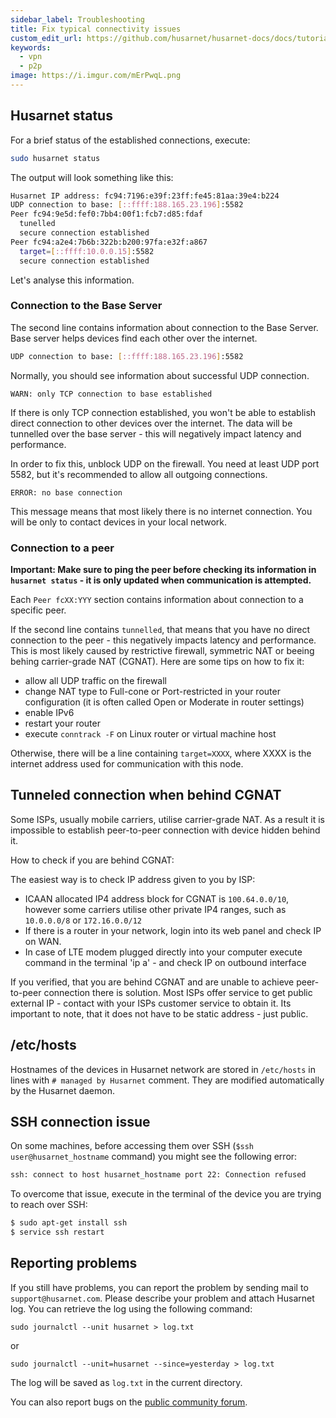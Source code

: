 ```yaml
---
sidebar_label: Troubleshooting
title: Fix typical connectivity issues
custom_edit_url: https://github.com/husarnet/husarnet-docs/docs/tutorial-troubleshooting
keywords:
  - vpn
  - p2p
image: https://i.imgur.com/mErPwqL.png
---
```


## Husarnet status

For a brief status of the established connections, execute:

```bash
sudo husarnet status
```

The output will look something like this:

```bash
Husarnet IP address: fc94:7196:e39f:23ff:fe45:81aa:39e4:b224
UDP connection to base: [::ffff:188.165.23.196]:5582
Peer fc94:9e5d:fef0:7bb4:00f1:fcb7:d85:fdaf
  tunelled
  secure connection established
Peer fc94:a2e4:7b6b:322b:b200:97fa:e32f:a867
  target=[::ffff:10.0.0.15]:5582
  secure connection established
```

Let's analyse this information.

### Connection to the Base Server

The second line contains information about connection to the Base Server. Base server helps devices find each other over the internet.

```bash
UDP connection to base: [::ffff:188.165.23.196]:5582
```

Normally, you should see information about successful UDP connection.

```
WARN: only TCP connection to base established
```

If there is only TCP connection established, you won't be able to establish direct connection to other devices over the internet. The data will be tunnelled over the base server - this will negatively impact latency and performance.

In order to fix this, unblock UDP on the firewall. You need at least UDP port 5582, but it's recommended to allow all outgoing connections.

```
ERROR: no base connection
```

This message means that most likely there is no internet connection. You will be only to contact devices in your local network.

### Connection to a peer

**Important: Make sure to ping the peer before checking its information in `husarnet status` - it is only updated when communication is attempted.**

Each `Peer fcXX:YYY` section contains information about connection to a specific peer.

If the second line contains `tunnelled`, that means that you have no direct connection to the peer - this negatively impacts latency and performance. This is most likely caused by restrictive firewall, symmetric NAT or beeing behing carrier-grade NAT (CGNAT). Here are some tips on how to fix it:

- allow all UDP traffic on the firewall
- change NAT type to Full-cone or Port-restricted in your router configuration (it is often called Open or Moderate in router settings)
- enable IPv6
- restart your router
- execute `conntrack -F` on Linux router or virtual machine host

Otherwise, there will be a line containing `target=XXXX`, where XXXX is the internet address used for communication with this node.
## Tunneled connection when behind CGNAT
Some ISPs, usually mobile carriers, utilise carrier-grade NAT. As a result it is impossible to establish peer-to-peer connection with device hidden behind it.

How to check if you are behind CGNAT:

The easiest way is to check IP address given to you by ISP: 
  - ICAAN allocated IP4 address block for CGNAT is `100.64.0.0/10`, however some carriers utilise other private IP4 ranges, such as `10.0.0.0/8` or `172.16.0.0/12`
  - If there is a router in your network, login into its web panel and check IP on WAN.
  - In case of LTE modem plugged directly into your computer execute command in the terminal 'ip a' - and check IP on outbound interface
  
If you verified, that you are behind CGNAT and are unable to achieve peer-to-peer connection there is solution. Most ISPs offer service to get public external IP - contact with your ISPs customer service to obtain it. Its important to note, that it does not have to be static address - just public. 
## /etc/hosts

Hostnames of the devices in Husarnet network are stored in `/etc/hosts` in lines with `# managed by Husarnet` comment. They are modified automatically by the Husarnet daemon.

## SSH connection issue

On some machines, before accessing them over SSH (`$ssh user@husarnet_hostname` command) you might see the following error:
```bash
ssh: connect to host husarnet_hostname port 22: Connection refused
```
To overcome that issue, execute in the terminal of the device you are trying to reach over SSH: 
```bash
$ sudo apt-get install ssh
$ service ssh restart
```

## Reporting problems

If you still have problems, you can report the problem by sending mail to `support@husarnet.com`. Please describe your problem and attach Husarnet log. You can retrieve the log using the following command:

```
sudo journalctl --unit husarnet > log.txt
```
or
```
sudo journalctl --unit=husarnet --since=yesterday > log.txt
```

The log will be saved as `log.txt` in the current directory.

You can also report bugs on the [public community forum](https://community.husarnet.com).
